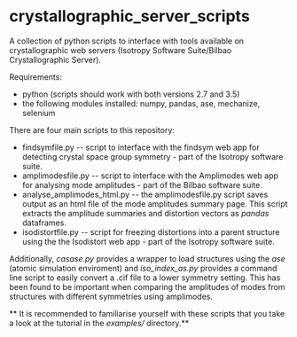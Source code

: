 # crystallographic_server_scripts
A collection of python scripts to interface with tools available on crystallographic web servers (Isotropy Software Suite/Bilbao Crystallographic Server).


Requirements:
* python (scripts should work with both versions 2.7 and 3.5)
* the following modules installed: numpy, pandas, ase, mechanize, selenium

There are four main scripts to this repository:

* findsymfile.py -- script to interface with the findsym web app for detecting crystal space group symmetry - part of the Isotropy software suite.
* amplimodesfile.py -- script to interface with the Amplimodes web app for analysing mode amplitudes - part of the Bilbao software suite.
* analyse_amplimodes_html.py -- the amplimodesfile.py script saves output as an html file of the mode amplitudes summary page. This script extracts the amplitude summaries and distortion vectors as _pandas_ dataframes.
* isodistortfile.py -- script for freezing distortions into a parent structure using the the Isodistort web app - part of the Isotropy software suite.

Additionally, _casase.py_ provides a wrapper to load structures using the _ase_ (atomic simulation enviroment) and _iso_index_as.py_ provides a command line script to easily convert a .cif file to a lower symmetry setting. This has been found to be important when comparing the amplitudes of modes from structures with different symmetries using amplimodes.

** It is recommended to familiarise yourself with these scripts that you take a look at the tutorial in the _examples/_ directory.**

